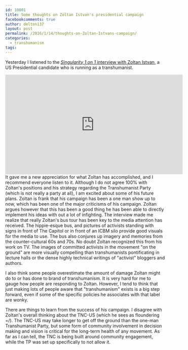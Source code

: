 ```yaml
---
id: 10001
title: Some thoughts on Zoltan Istvan's presidential campaign
facebookcomments: true
author: delton137
layout: post
permalink: /2016/1/14/thoughts-on-Zoltan-Istvans-campaign/
categories:
  - transhumanism
tags:
---
```


Yesterday I listened to the [*Singularity 1 on 1* interview with Zoltan Istvan](https://www.singularityweblog.com/transhumanist-zoltan-istvan-on-his-presidential-campaign/), a US Presidential candidate who is running as a transhumanist.
<div style="text-align: center">
<iframe width="560" height="315" src="https://www.youtube.com/embed/Kt0XHy3ustM" frameborder="0" allowfullscreen></iframe>
</div>
It gave me a new appreciation for what Zoltan has accomplished, and I recommend everyone listen to it. Although I do not agree 100% with Zoltan's positions and his strategy regarding the Transhumanist Party (which is not really a party at all), I am excited about some of his future plans. Zoltan is frank that his campaign has been a one man show up to now, which has been one of the major criticisms of his campaign. Zoltan argues however that this has been a good thing he has been able to directly implement his ideas with out a lot of infighting. The interview made me realize that really Zoltan's bus tour has been key to the media attention has received. The hippie-esque bus, and pictures of activists standing with signs in front of The Capitol or in front of an ICBM silo provide good visuals for the media to use. The bus also conjures up imagery and memories from the counter-cultural 60s and 70s. No doubt Zoltan recognized this from his work on TV. The images of committed activists in the movement "on the ground" are more visually compelling than transhumanists pontificating in lecture halls or the dense highly technical writings of "activist" bloggers and authors.

I also think some people overestimate the amount of damage Zoltan might do to or has done to brand of transhumanism. It is very hard for me to gauge how people are responding to Zoltan. However, I tend to think that just making lots of people aware that "transhumanism" exists is a big step forward, even if some of the specific policies he associates with that label are wonky.

There are things to learn from the success of his campaign. I disagree with Zoltan's overall thinking about the TNC-US (which he sees as floundering =/). The TNC-US may take longer to get off the ground than the one-man Transhumanist Party, but some form of community involvement in decision making and vision is critical for the long-term health of any movement. As far as I can tell, the TNC is being built around community engagement, while the TP was set up specifically to not allow it.
